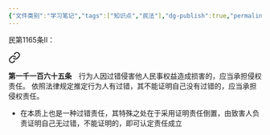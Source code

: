 ```yaml
---
{"文件类别":"学习笔记","tags":["知识点","民法"],"dg-publish":true,"permalink":"/学习笔记studyup/知识点cheese/过错推定责任/","dgPassFrontmatter":true,"created":"2024-09-16T22:32:48.271+08:00","updated":"2024-10-25T12:11:41.508+08:00"}
---
```


民第1165条Ⅱ：
<div class="transclusion internal-embed is-loaded"><a class="markdown-embed-link" href="////#t1165" aria-label="Open link"><svg xmlns="http://www.w3.org/2000/svg" width="24" height="24" viewBox="0 0 24 24" fill="none" stroke="currentColor" stroke-width="2" stroke-linecap="round" stroke-linejoin="round" class="svg-icon lucide-link"><path d="M10 13a5 5 0 0 0 7.54.54l3-3a5 5 0 0 0-7.07-7.07l-1.72 1.71"></path><path d="M14 11a5 5 0 0 0-7.54-.54l-3 3a5 5 0 0 0 7.07 7.07l1.71-1.71"></path></svg></a><div class="markdown-embed">



**第一千一百六十五条**　行为人因过错侵害他人民事权益造成损害的，应当承担侵权责任。
依照法律规定推定行为人有过错，其不能证明自己没有过错的，应当承担侵权责任。 

</div></div>

- 在本质上也是一种过错责任，其特殊之处在于采用证明责任倒置，由致害人负责证明自己无过错，不能证明的，即可认定责任成立